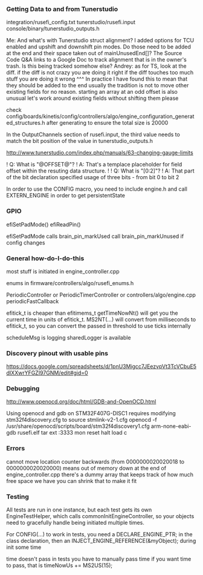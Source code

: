 ### Getting Data to and from Tunerstudio

integration/rusefi_config.txt
tunerstudio/rusefi.input
console/binary/tunerstudio_outputs.h

Me:
And what's with Tunerstudio struct alignment? I added options for TCU enabled and upshift and downshift pin modes. Do those need to be added at the end and their space taken out of mainUnusedEnd[]?  The Source Code Q&A links to a Google Doc to track alignment that is in the owner's trash. Is this being tracked somehow else?
Andrey:
as for TS, look at the diff. if the diff is not crazy you are doing it right
if the diff touches too much stuff you are doing it wrong
^^^
In practice I have found this to mean that they should be added to the end
usually the tradition is not to move other existing fields for no reason. starting an array at an odd offset is also unusual
let's work around existing fields without shifting them please

check
config/boards/kinetis/config/controllers/algo/engine_configuration_generated_structures.h
after generating to ensure the total size is 20000

In the OutputChannels section of rusefi.input, the third value needs to match the bit position of the value in tunerstudio_outputs.h

http://www.tunerstudio.com/index.php/manuals/63-changing-gauge-limits

! Q: What is "@OFFSET@"?
! A: That's a templace placeholder for field offset within the resuting data structure.
!
! Q: What is "[0:2]"?
! A: That part of the bit declaration specified usage of three bits - from bit 0 to bit 2

In order to use the CONFIG macro, you need to include engine.h and call EXTERN_ENGINE in order to get persistentState

### GPIO

efiSetPadMode()
efiReadPin()

efiSetPadMode calls brain_pin_markUsed
call brain_pin_markUnused if config changes

### General how-do-I-do-this

most stuff is initiated in engine_controller.cpp

enums in firmware/controllers/algo/rusefi_enums.h

PeriodicController or PeriodicTimerController
or controllers/algo/engine.cpp periodicFastCallback

efitick_t is cheaper than efitimems_t
getTimeNowNt() will get you the current time in units of efitick_t.
MS2NT(...) will convert from milliseconds to efitick_t, so you can convert the passed in threshold to use ticks internally

scheduleMsg is logging
sharedLogger is available

### Discovery pinout with usable pins

https://docs.google.com/spreadsheets/d/1pnU3Migcc7JEezvpVt3TcVCbuE5dIXXwrYFGZI97GNM/edit#gid=0

### Debugging

http://www.openocd.org/doc/html/GDB-and-OpenOCD.html

Using openocd and gdb on STM32F407G-DISC1 requires modifying stm32f4discovery.cfg to source stmlink-v2-1.cfg
openocd -f /usr/share/openocd/scripts/board/stm32f4discovery1.cfg
arm-none-eabi-gdb rusefi.elf
tar ext :3333
mon reset halt
<set breakpoints>
load
c

### Errors

cannot move location counter backwards (from 0000000020020018 to 0000000020020000)
means out of memory
down at the end of engine_controller.cpp there's a dummy array that keeps track of how much free space we have
you can shrink that to make it fit

### Testing

All tests are run in one instance, but each test gets its own EngineTestHelper, which calls commonInitEngineController, so your objects need to gracefully handle being initiated multiple times.

For CONFIG(...) to work in tests, you need a DECLARE_ENGINE_PTR; in the class declaration, then an INJECT_ENGINE_REFERENCE(&myObject); during init some time

time doesn't pass in tests
you have to manually pass time
if you want time to pass, that is
timeNowUs += MS2US(15);
